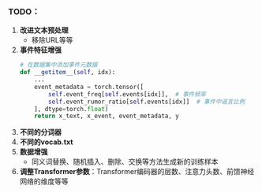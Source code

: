 ### TODO：
1. **改进文本预处理**
   - 移除URL等等
2. **事件特征增强**
   ```python
   # 在数据集中添加事件元数据
   def __getitem__(self, idx):
       ...
       event_metadata = torch.tensor([
           self.event_freq[self.events[idx]],  # 事件频率
           self.event_rumor_ratio[self.events[idx]]  # 事件中谣言比例
       ], dtype=torch.float)
       return x_text, x_event, event_metadata, y
   ```
3. **不同的分词器**
4. **不同的vocab.txt**
5. **数据增强**
   - 同义词替换、随机插入、删除、交换等方法生成新的训练样本
7. **调整Transformer参数**：Transformer编码器的层数、注意力头数、前馈神经网络的维度等等
